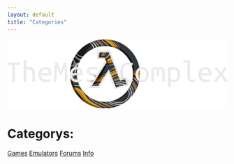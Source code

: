 ```yaml
---
layout: default
title: "Categories"
---
```


<img src="/images/bannerlogo.png" alt="bannerlogo" class="bannerlogo">

<h1 class="text-center">Categorys:</h1>
<a class="list" href="games">Games</a>
<a class="list" href="emulators">Emulators</a>
<a class="list" href="https://forum.mesacomplex.tk/">Forums</a>
<a class="list" href="info/about">Info</a>
<script>
document.getElementById("contactNav").classList.add("active");
</script>